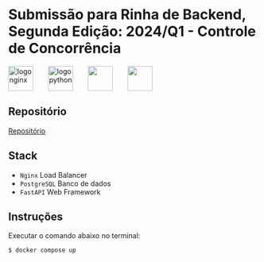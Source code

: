 # Submissão para Rinha de Backend, Segunda Edição: 2024/Q1 - Controle de Concorrência

<div style="display:flex; vertical-align:middle; align-itens:center;">
    <img src="https://upload.wikimedia.org/wikipedia/commons/c/c5/Nginx_logo.svg" alt="logo nginx" height="50" width="auto" style="padding-right:30px;">
    <img src="https://cdn.jsdelivr.net/gh/devicons/devicon@latest/icons/python/python-original.svg" alt="logo python" height="50" width="auto" style="padding-right:30px;"/>
    <img src="https://cdn.jsdelivr.net/gh/devicons/devicon@latest/icons/postgresql/postgresql-original.svg" height="50" width="auto" style="padding-right:30px;"/>
    <img src="https://cdn.jsdelivr.net/gh/devicons/devicon@latest/icons/fastapi/fastapi-original.svg" height="50" width="auto" style="padding-right:30px;"/>
          
</div>

## Repositório
[Repositório](https://github.com/henr1q/rinha-fastapi)

## Stack
- `Nginx` Load Balancer
- `PostgreSQL` Banco de dados
- `FastAPI` Web Framework

## Instruções

Executar o comando abaixo no terminal:

```sh
$ docker compose up
```
